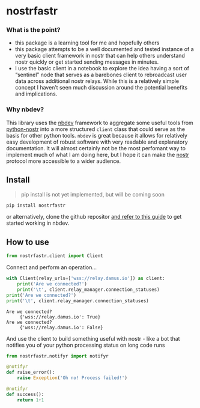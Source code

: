 nostrfastr
================

<!-- WARNING: THIS FILE WAS AUTOGENERATED! DO NOT EDIT! -->

### What is the point?

- this package is a learning tool for me and hopefully others
- this package attempts to be a well documented and tested instance of a
  very basic client framework in nostr that can help others understand
  nostr quickly or get started sending messages in minutes.
- I use the basic client in a notebook to explore the idea having a sort
  of “sentinel” node that serves as a barebones client to rebroadcast
  user data across additional nostr relays. While this is a relatively
  simple concept I haven’t seen much discussion around the potential
  benefits and implications.

### Why nbdev?

This library uses the [nbdev](https://nbdev.fast.ai/) framework to
aggregate some useful tools from
[python-nostr](https://github.com/jeffthibault/python-nostr) into a more
structured `client` class that could serve as the basis for other python
tools. `nbdev` is great because it allows for relatively easy
development of robust software with very readable and explanatory
documentation. It will almost certainly not be the most perfomant way to
implement much of what I am doing here, but I hope it can make the
[nostr](https://github.com/nostr-protocol/nostr) protocol more
accessible to a wider audience.

## Install

> pip install is not yet implemented, but will be coming soon

``` sh
pip install nostrfastr
```

or alternatively, clone the github repositor [and refer to this
guide](https://nbdev.fast.ai/tutorials/tutorial.html) to get started
working in nbdev.

## How to use

``` python
from nostrfastr.client import Client
```

Connect and perform an operation…

``` python
with Client(relay_urls=['wss://relay.damus.io']) as client:
    print('Are we connected?')
    print('\t', client.relay_manager.connection_statuses)
print('Are we connected?')
print('\t', client.relay_manager.connection_statuses)
```

    Are we connected?
         {'wss://relay.damus.io': True}
    Are we connected?
         {'wss://relay.damus.io': False}

And use the client to build something useful with nostr - like a bot
that notifies you of your python processing status on long code runs

``` python
from nostrfastr.notifyr import notifyr
```

``` python
@notifyr
def raise_error():
    raise Exception('Oh no! Process failed!')

@notifyr
def success():
    return 1+1
```
